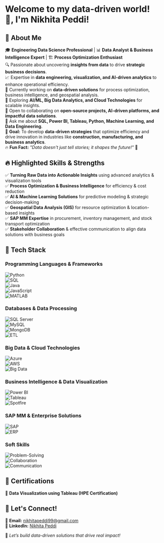 # Welcome to my data-driven world! 👋, I'm Nikhita Peddi!

## 🚀 About Me

🎓 **Engineering Data Science Professional** | 📊 **Data Analyst & Business Intelligence Expert** | 🏗️ **Process Optimization Enthusiast**  
🔍 Passionate about uncovering **insights from data** to drive **strategic business decisions**.  
📈 Expertise in **data engineering, visualization, and AI-driven analytics** to enhance operational efficiency.  
🔭 Currently working on **data-driven solutions** for process optimization, business intelligence, and geospatial analysis.  
🌱 Exploring **AI/ML, Big Data Analytics, and Cloud Technologies** for scalable insights.  
👯 Open to collaborating on **open-source projects, AI-driven platforms, and impactful data solutions**.  
💬 Ask me about **SQL, Power BI, Tableau, Python, Machine Learning, and Data Engineering**.  
🎯 **Goal:** To develop **data-driven strategies** that optimize efficiency and drive innovation in industries like **construction, manufacturing, and business analytics**.  
🔥 **Fun Fact:** *"Data doesn't just tell stories; it shapes the future!"* 🚀  

## 🔥 Highlighted Skills & Strengths
✅ **Turning Raw Data into Actionable Insights** using advanced analytics & visualization tools  
✅ **Process Optimization & Business Intelligence** for efficiency & cost reduction  
✅ **AI & Machine Learning Solutions** for predictive modeling & strategic decision-making  
✅ **Geospatial Data Analysis (GIS)** for resource optimization & location-based insights  
✅ **SAP MM Expertise** in procurement, inventory management, and stock transport optimization  
✅ **Stakeholder Collaboration** & effective communication to align data solutions with business goals  

## 🔨 Tech Stack  

### **Programming Languages & Frameworks**  
![Python](https://img.shields.io/badge/Python-3776AB?style=for-the-badge&logo=python&logoColor=white)  
![SQL](https://img.shields.io/badge/SQL-025E8C?style=for-the-badge&logo=sqlite&logoColor=white)  
![Java](https://img.shields.io/badge/Java-007396?style=for-the-badge&logo=java&logoColor=white)  
![JavaScript](https://img.shields.io/badge/JavaScript-F7DF1E?style=for-the-badge&logo=javascript&logoColor=black)  
![MATLAB](https://img.shields.io/badge/MATLAB-0076A8?style=for-the-badge&logo=mathworks&logoColor=white)  

### **Databases & Data Processing**  
![SQL Server](https://img.shields.io/badge/SQL%20Server-CC2927?style=for-the-badge&logo=microsoft%20sql%20server&logoColor=white)  
![MySQL](https://img.shields.io/badge/MySQL-4479A1?style=for-the-badge&logo=mysql&logoColor=white)  
![MongoDB](https://img.shields.io/badge/MongoDB-4EA94B?style=for-the-badge&logo=mongodb&logoColor=white)  
![ETL](https://img.shields.io/badge/ETL-FF6F00?style=for-the-badge&logo=dataiku&logoColor=white)  

### **Big Data & Cloud Technologies**  
![Azure](https://img.shields.io/badge/Microsoft%20Azure-0089D6?style=for-the-badge&logo=microsoft-azure&logoColor=white)  
![AWS](https://img.shields.io/badge/AWS-232F3E?style=for-the-badge&logo=amazon-aws&logoColor=white)  
![Big Data](https://img.shields.io/badge/Big%20Data-FF5733?style=for-the-badge&logo=apache-spark&logoColor=white)  

### **Business Intelligence & Data Visualization**  
![Power BI](https://img.shields.io/badge/Power%20BI-F2C811?style=for-the-badge&logo=power-bi&logoColor=black)  
![Tableau](https://img.shields.io/badge/Tableau-E97627?style=for-the-badge&logo=tableau&logoColor=white)  
![Spotfire](https://img.shields.io/badge/Spotfire-008EAD?style=for-the-badge&logo=tibco&logoColor=white)  

### **SAP MM & Enterprise Solutions**  
![SAP](https://img.shields.io/badge/SAP-0FAAFF?style=for-the-badge&logo=sap&logoColor=white)  
![ERP](https://img.shields.io/badge/ERP-35495E?style=for-the-badge&logo=erpnext&logoColor=white)  

### **Soft Skills**  
![Problem-Solving](https://img.shields.io/badge/Problem%20Solving-FF5733?style=for-the-badge&logo=think&logoColor=white)  
![Collaboration](https://img.shields.io/badge/Collaboration-007ACC?style=for-the-badge&logo=teamviewer&logoColor=white)  
![Communication](https://img.shields.io/badge/Communication-FFC107?style=for-the-badge&logo=wechat&logoColor=white)  

## 📜 Certifications

📜 **Data Visualization using Tableau (HPE Certification)**  

## 🚀 Let's Connect!

📧 **Email:** [nikhitapeddi99@gmail.com](mailto:nikhitapeddi99@gmail.com)  
💼 **LinkedIn:** [Nikhita Peddi](https://www.linkedin.com/in/nikhita-peddi/)  


🚀 *Let’s build data-driven solutions that drive real impact!*
